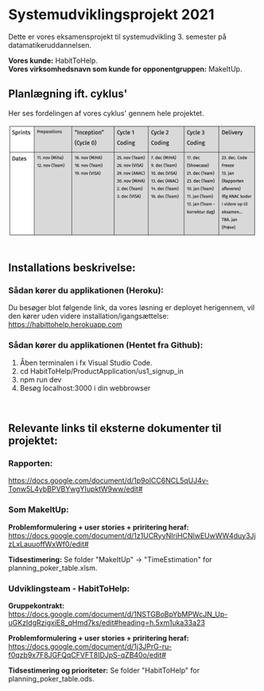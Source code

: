 # Systemudviklingsprojekt 2021

Dette er vores eksamensprojekt til systemudvikling 3. semester på datamatikeruddannelsen.

<b>Vores kunde:</b> HabitToHelp.<br>
<b>Vores virksomhedsnavn som kunde for opponentgruppen:</b> MakeItUp.
<br>

## Planlægning ift. cyklus'
Her ses fordelingen af vores cyklus' gennem hele projektet. <br>

<img src="/HabitToHelp/TimeEstimation/cycleTable.png" alt="cycleTable" width="500px">
<br><br>


## Installations beskrivelse:

### Sådan kører du applikationen (Heroku):

Du besøger blot følgende link, da vores løsning er deployet herigennem, vil den kører uden videre installation/igangsættelse:<br>
<a href="https://habittohelp.herokuapp.com">https://habittohelp.herokuapp.com</a>
<br>

### Sådan kører du applikationen (Hentet fra Github):

  1. Åben terminalen i fx Visual Studio Code.
  2. cd HabitToHelp/ProductApplication/us1_signup_in
  3. npm run dev
  4. Besøg localhost:3000 i din webbrowser
 
<br>

## Relevante links til eksterne dokumenter til projektet:

### Rapporten: 
https://docs.google.com/document/d/1p9olCC6NCL5qUJ4v-Tonw5L4ybBPVBYwgYIupktW9ww/edit#


### Som MakeItUp:
<b>Problemformulering + user stories + priritering heraf:</b>
https://docs.google.com/document/d/1z1UCRyyNIrjHCNlwEUwWW4duy3JjzLxLauuoffWxWf0/edit#

<b>Tidsestimering:</b> Se folder "MakeItUp" -> "TimeEstimation" for planning_poker_table.xlsm. 

### Udviklingsteam - HabitToHelp:
<b>Gruppekontrakt:</b>
https://docs.google.com/document/d/1NSTGBoBpYbMPWcJN_Up-uGKzIdgRzigxiE8_qHmd7ks/edit#heading=h.5xm1uka33a23

<b>Problemformulering + user stories + priritering heraf: </b>
https://docs.google.com/document/d/1j3JPrG-ru-f0qzb9x7F8JGFQqCFVFT8IDJpS-qZB40o/edit#

<b>Tidsestimering og prioriteter:</b> Se folder "HabitToHelp" for planning_poker_table.ods. 
